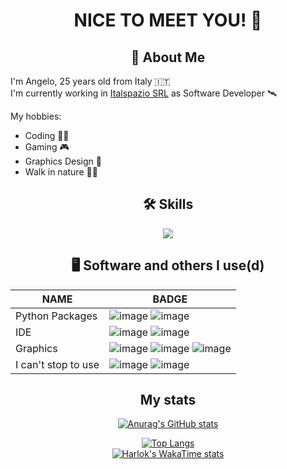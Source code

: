 <div align="center">
  <h1> NICE TO MEET YOU! 👋 </h1>
</div>


<div align="center">
  <h2>🚀 About Me</h2>
</div>

I'm Angelo, 25 years old from Italy 🇮🇹 <br />
I'm currently working in [Italspazio SRL](https://www.italspazio.com/it/) as Software Developer 🛰️<br />

My hobbies: 
- Coding 👨‍💻
- Gaming 🎮
- Graphics Design 🎨
- Walk in nature 🚶🌿

<div align="center">
  <h2>🛠 Skills</h2>


  <a href="https://skillicons.dev">
    <img src="https://skillicons.dev/icons?i=js,html,css,cpp,linux,mysql,nodejs,py,rabbitmq,raspberrypi,bootstrap,flutter&perline=4" />
  </a>
</div>

<div align="center">
  <h2>🖥️ Software and others I use(d)</h2>


| NAME | BADGE |
| ------ | ------ |
| Python Packages | ![image](https://img.shields.io/badge/Pandas-2C2D72?style=for-the-badge&logo=pandas&logoColor=white) ![image](https://img.shields.io/badge/Plotly-239120?style=for-the-badge&logo=plotly&logoColor=white) |
| IDE | ![image](https://img.shields.io/badge/VSCode-0078D4?style=for-the-badge&logo=visual%20studio%20code&logoColor=white) ![image](https://img.shields.io/badge/PyCharm-000000.svg?&style=for-the-badge&logo=PyCharm&logoColor=white) |
| Graphics | ![image](https://img.shields.io/badge/Adobe%20Photoshop-31A8FF?style=for-the-badge&logo=Adobe%20Photoshop&logoColor=black) ![image](https://img.shields.io/badge/Adobe%20after%20affects-CF96FD?style=for-the-badge&logo=Adobe%20after%20effects&logoColor=393665) ![image](https://img.shields.io/badge/Figma-F24E1E?style=for-the-badge&logo=figma&logoColor=white) |
| I can't stop to use | ![image](https://img.shields.io/badge/GNU%20Bash-4EAA25?style=for-the-badge&logo=GNU%20Bash&logoColor=white) ![image](https://img.shields.io/badge/GitKraken-179287?style=for-the-badge&logo=GitKraken&logoColor=white)

</div>


<div align="center">
  <h2>My stats</h2>


[![Anurag's GitHub stats](https://github-readme-stats.vercel.app/api?username=angelof-exe&show_icons=true)](https://github.com/anuraghazra/github-readme-stats)<br />

[![Top Langs](https://github-readme-stats.vercel.app/api/top-langs/?username=angelof-exe&layout=pie)](https://github.com/anuraghazra/github-readme-stats)<br />
[![Harlok's WakaTime stats](https://github-readme-stats.vercel.app/api/wakatime?username=angelof_exe)](https://github.com/anuraghazra/github-readme-stats)

</div>

